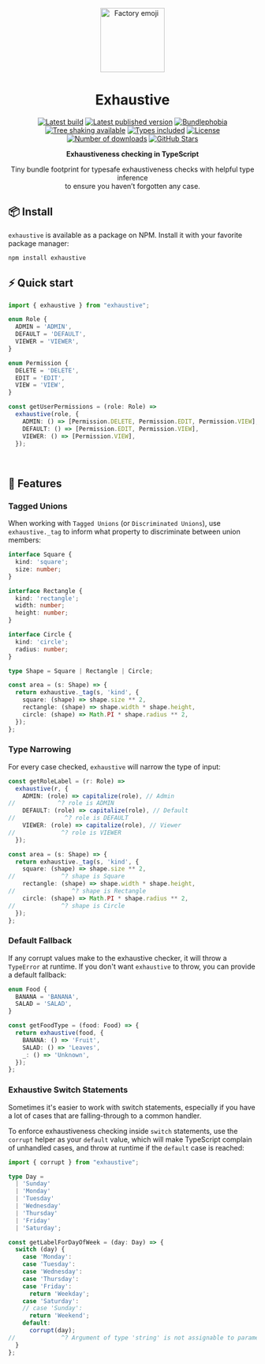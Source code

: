 <p align="center">
  <a href="https://github.com/lukemorales/exhaustive" target="\_parent"><img src="https://em-content.zobj.net/thumbs/240/emojidex/112/tired-face_1f62b.png" alt="Factory emoji" height="130"></a>
</p>

<h1 align="center">Exhaustive</h1>

<p align="center">
  <a href="https://github.com/lukemorales/exhaustive/actions/workflows/tests.yml" target="\_parent"><img src="https://github.com/lukemorales/exhaustive/actions/workflows/tests.yml/badge.svg?branch=main" alt="Latest build"></a>
  <a href="https://www.npmjs.com/package/exhaustive" target="\_parent"><img src="https://badgen.net/npm/v/exhaustive" alt="Latest published version"></a>
  <a href="https://bundlephobia.com/package/exhaustive@latest" target="\_parent"><img src="https://badgen.net/bundlephobia/minzip/exhaustive" alt="Bundlephobia"></a>
  <a href="https://bundlephobia.com/package/exhaustive@latest" target="\_parent"><img src="https://badgen.net/bundlephobia/tree-shaking/exhaustive" alt="Tree shaking available"></a>
  <a href="https://github.com/lukemorales/exhaustive" target="\_parent"><img src="https://badgen.net/npm/types/exhaustive" alt="Types included"></a>
  <a href="https://www.npmjs.com/package/exhaustive" target="\_parent"><img src="https://badgen.net/npm/license/exhaustive" alt="License"></a>
  <a href="https://www.npmjs.com/package/exhaustive" target="\_parent"><img src="https://badgen.net/npm/dt/exhaustive" alt="Number of downloads"></a>
  <a href="https://github.com/lukemorales/exhaustive" target="\_parent"><img src="https://img.shields.io/github/stars/lukemorales/exhaustive.svg?style=social&amp;label=Star" alt="GitHub Stars"></a>
</p>

<p align="center">
  <strong>Exhaustiveness checking in TypeScript</strong>
</p>

<p align="center">
  Tiny bundle footprint for typesafe exhaustiveness checks with helpful type inference<br />to ensure you haven’t forgotten any case.
</p>

## 📦 Install
`exhaustive` is available as a package on NPM. Install it with your favorite package manager:

```dircolors
npm install exhaustive
```

## ⚡ Quick start
```ts
import { exhaustive } from "exhaustive";

enum Role {
  ADMIN = 'ADMIN',
  DEFAULT = 'DEFAULT',
  VIEWER = 'VIEWER',
}

enum Permission {
  DELETE = 'DELETE',
  EDIT = 'EDIT',
  VIEW = 'VIEW',
}

const getUserPermissions = (role: Role) =>
  exhaustive(role, {
    ADMIN: () => [Permission.DELETE, Permission.EDIT, Permission.VIEW],
    DEFAULT: () => [Permission.EDIT, Permission.VIEW],
    VIEWER: () => [Permission.VIEW],
  });
```

<br />

## 📝 Features

### Tagged Unions
When working with `Tagged Unions` (or `Discriminated Unions`), use `exhaustive._tag` to inform what property to discriminate between union members:

```ts
interface Square {
  kind: 'square';
  size: number;
}

interface Rectangle {
  kind: 'rectangle';
  width: number;
  height: number;
}

interface Circle {
  kind: 'circle';
  radius: number;
}

type Shape = Square | Rectangle | Circle;

const area = (s: Shape) => {
  return exhaustive._tag(s, 'kind', {
    square: (shape) => shape.size ** 2,
    rectangle: (shape) => shape.width * shape.height,
    circle: (shape) => Math.PI * shape.radius ** 2,
  });
};
```

### Type Narrowing
For every case checked, `exhaustive` will narrow the type of input:

```ts
const getRoleLabel = (r: Role) =>
  exhaustive(r, {
    ADMIN: (role) => capitalize(role), // Admin
//            ^? role is ADMIN
    DEFAULT: (role) => capitalize(role), // Default
//              ^? role is DEFAULT
    VIEWER: (role) => capitalize(role), // Viewer
//             ^? role is VIEWER
  });

const area = (s: Shape) => {
  return exhaustive._tag(s, 'kind', {
    square: (shape) => shape.size ** 2,
//             ^? shape is Square
    rectangle: (shape) => shape.width * shape.height,
//                ^? shape is Rectangle
    circle: (shape) => Math.PI * shape.radius ** 2,
//             ^? shape is Circle
  });
};
```


### Default Fallback
If any corrupt values make to the exhaustive checker, it will throw a `TypeError` at runtime. If you don't want `exhaustive` to throw, you can provide a default fallback:

```ts
enum Food {
  BANANA = 'BANANA',
  SALAD = 'SALAD',
}

const getFoodType = (food: Food) => {
  return exhaustive(food, {
    BANANA: () => 'Fruit',
    SALAD: () => 'Leaves',
    _: () => 'Unknown',
  });
};
```

### Exhaustive Switch Statements
Sometimes it's easier to work with switch statements, especially if you have a lot of cases that are falling-through to a common handler.

To enforce exhaustiveness checking inside `switch` statements, use the `corrupt` helper as your `default` value, which will make TypeScript complain of unhandled cases, and throw at runtime if the `default` case is reached:

```ts
import { corrupt } from "exhaustive";

type Day =
  | 'Sunday'
  | 'Monday'
  | 'Tuesday'
  | 'Wednesday'
  | 'Thursday'
  | 'Friday'
  | 'Saturday';

const getLabelForDayOfWeek = (day: Day) => {
  switch (day) {
    case 'Monday':
    case 'Tuesday':
    case 'Wednesday':
    case 'Thursday':
    case 'Friday':
      return 'Weekday';
    case 'Saturday':
    // case 'Sunday':
      return 'Weekend';
    default:
      corrupt(day);
//             ^? Argument of type 'string' is not assignable to parameter of type 'never'
  }
};
```
